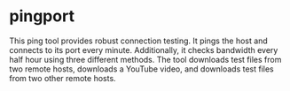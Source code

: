 # pingport
This ping tool provides robust connection testing. It pings the host and connects to its port every minute. Additionally, it checks bandwidth every half hour using three different methods. The tool downloads test files from two remote hosts, downloads a YouTube video, and downloads test files from two other remote hosts.
